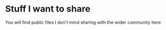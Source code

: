 # Stuff I want to share
You will find public files I don't mind sharing with the wider community here
